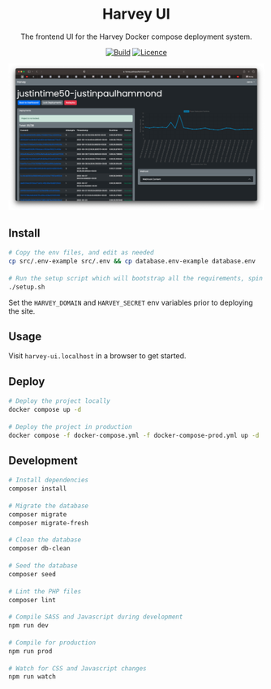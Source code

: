 <div align="center">

# Harvey UI

The frontend UI for the Harvey Docker compose deployment system.

[![Build](https://github.com/Justintime50/harvey-ui/workflows/build/badge.svg)](https://github.com/Justintime50/harvey-ui/actions)
[![Licence](https://img.shields.io/github/license/justintime50/harvey-ui)](LICENSE)

<img src="https://raw.githubusercontent.com/justintime50/assets/main/src/harvey-ui/showcase.png" alt="Showcase">

</div>

## Install

```bash
# Copy the env files, and edit as needed
cp src/.env-example src/.env && cp database.env-example database.env

# Run the setup script which will bootstrap all the requirements, spin up the service, and migrate the database
./setup.sh
```

Set the `HARVEY_DOMAIN` and `HARVEY_SECRET` env variables prior to deploying the site.

## Usage

Visit `harvey-ui.localhost` in a browser to get started.

## Deploy

```bash
# Deploy the project locally
docker compose up -d

# Deploy the project in production
docker compose -f docker-compose.yml -f docker-compose-prod.yml up -d
```

## Development

```bash
# Install dependencies
composer install

# Migrate the database
composer migrate
composer migrate-fresh

# Clean the database
composer db-clean

# Seed the database
composer seed

# Lint the PHP files
composer lint

# Compile SASS and Javascript during development
npm run dev

# Compile for production
npm run prod

# Watch for CSS and Javascript changes
npm run watch
```
